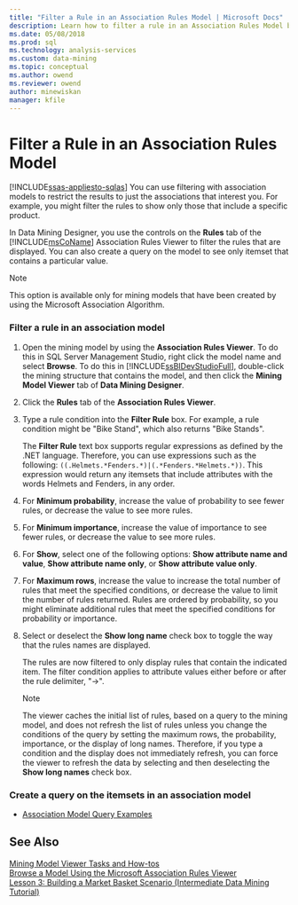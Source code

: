 ```yaml
---
title: "Filter a Rule in an Association Rules Model | Microsoft Docs"
description: Learn how to filter a rule in an Association Rules Model by using Data Mining Designer in SQL Server Analysis Services.
ms.date: 05/08/2018
ms.prod: sql
ms.technology: analysis-services
ms.custom: data-mining
ms.topic: conceptual
ms.author: owend
ms.reviewer: owend
author: minewiskan
manager: kfile
---
```

# Filter a Rule in an Association Rules Model
[!INCLUDE[ssas-appliesto-sqlas](../includes/ssas-appliesto-sqlas.md)]
  You can use filtering with association models to restrict the results to just the associations that interest you. For example, you might filter the rules to show only those that include a specific product.  
  
 In Data Mining Designer, you use the controls on the **Rules** tab of the [!INCLUDE[msCoName](../includes/msconame-md.md)] Association Rules Viewer to filter the rules that are displayed.  You can also create a query on the model to see only itemset that contains a particular value.  
  
> [!NOTE]  
>  This option is available only for mining models that have been created by using the Microsoft Association Algorithm.  
  
### Filter a rule in an association model  
  
1.  Open the mining model by using the **Association Rules Viewer**. To do this in SQL Server Management Studio, right click the model name and select **Browse**. To do this in [!INCLUDE[ssBIDevStudioFull](../includes/ssbidevstudiofull-md.md)], double-click the mining structure that contains the model, and then click the **Mining Model Viewer** tab of **Data Mining Designer**.  
  
2.  Click the **Rules** tab of the **Association Rules Viewer**.  
  
3.  Type a rule condition into the **Filter Rule** box. For example, a rule condition might be "Bike Stand", which also returns "Bike Stands".  
  
     The **Filter Rule** text box supports regular expressions as defined by the .NET language. Therefore, you can use expressions such as the following: `((.Helmets.*Fenders.*)|(.*Fenders.*Helmets.*))`. This expression would return any itemsets that include attributes with the words Helmets and Fenders, in any order.  
  
4.  For **Minimum probability**, increase the value of probability to see fewer rules, or decrease the value to see more rules.  
  
5.  For **Minimum importance**, increase the value of importance to see fewer rules, or decrease the value to see more rules.  
  
6.  For **Show**, select one of the following options: **Show attribute name and value**, **Show attribute name only**, or **Show attribute value only**.  
  
7.  For **Maximum rows**, increase the value to increase the total number of rules that meet the specified conditions, or decrease the value to limit the number of rules returned. Rules are ordered by probability, so you might eliminate additional rules that meet the specified conditions for probability or importance.  
  
8.  Select or deselect the **Show long name** check box to toggle the way that the rules names are displayed.  
  
     The rules are now filtered to only display rules that contain the indicated item. The filter condition applies to attribute values either before or after the rule delimiter, "->".  
  
    > [!NOTE]  
    >  The viewer caches the initial list of rules, based on a query to the mining model, and does not refresh the list of rules unless you change the conditions of the query by setting the maximum rows, the probability, importance, or the display of long names. Therefore, if you type a condition and the display does not immediately refresh, you can force the viewer to refresh the data by selecting and then deselecting the **Show long names** check box.  
  
### Create a query on the itemsets in an association model  
  
-   [Association Model Query Examples](../../analysis-services/data-mining/association-model-query-examples.md)  
  
## See Also  
 [Mining Model Viewer Tasks and How-tos](../../analysis-services/data-mining/mining-model-viewer-tasks-and-how-tos.md)   
 [Browse a Model Using the Microsoft Association Rules Viewer](../../analysis-services/data-mining/browse-a-model-using-the-microsoft-association-rules-viewer.md)   
 [Lesson 3: Building a Market Basket Scenario &#40;Intermediate Data Mining Tutorial&#41;](/previous-versions/sql/sql-server-2016/ms167047(v=sql.130))  
  
